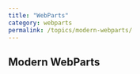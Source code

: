 ```yaml
---
title: "WebParts"
category: webparts
permalink: /topics/modern-webparts/
---
```


## Modern WebParts
